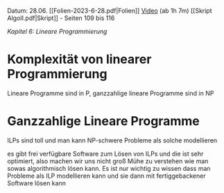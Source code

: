 Datum: 28.06.
[[Folien-2023-6-28.pdf|Folien]]
[Video](https://uni-bonn.sciebo.de/s/YVfBpu1J5oiqZGj#/files_mediaviewer/Vorlesung-11-12.mp4) (ab 1h 7m)
[[Skript AlgoII.pdf|Skript]] - Seiten 109 bis 116

*Kapitel 6: Lineare Programmierung*
# Komplexität von linearer Programmierung

Lineare Programme sind in P, ganzzahlige lineare Programme sind in NP

# Ganzzahlige Lineare Programme
ILPs sind toll und man kann NP-schwere Probleme als solche modellieren

es gibt frei verfügbare Software zum Lösen von ILPs und die ist sehr optimiert, also machen wir uns nicht groß Mühe zu verstehen wie man sowas algorithmisch lösen kann. Es ist nur wichtig zu wissen dass man Probleme als ILP modellieren kann und sie dann mit fertiggebackener Software lösen kann